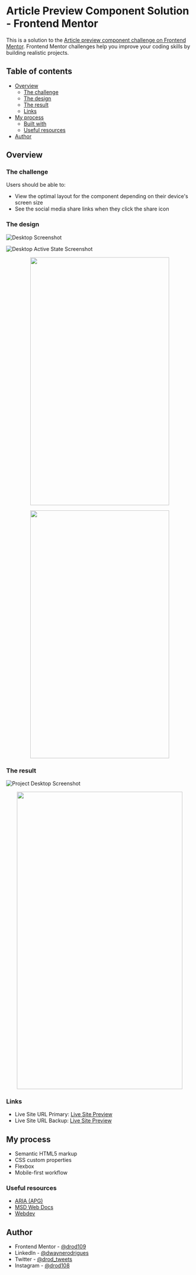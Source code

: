 # Article Preview Component Solution - Frontend Mentor

This is a solution to the [Article preview component challenge on Frontend Mentor](https://www.frontendmentor.io/challenges/article-preview-component-dYBN_pYFT). Frontend Mentor challenges help you improve your coding skills by building realistic projects.

## Table of contents

- [Overview](#overview)
  - [The challenge](#the-challenge)
  - [The design](#the-design)
  - [The result](#the-result)
  - [Links](#links)
- [My process](#my-process)
  - [Built with](#built-with)
  - [Useful resources](#useful-resources)
- [Author](#author)

## Overview

### The challenge

Users should be able to:

- View the optimal layout for the component depending on their device's screen size
- See the social media share links when they click the share icon

### The design

![Desktop Screenshot](https://i.postimg.cc/gkqKsMT8/desktop-design.jpg)

![Desktop Active State Screenshot](https://i.postimg.cc/m2GwQx8T/desktop-active-state.jpg)

 <p align="center">
  <img width="375" height="667" src="https://i.postimg.cc/KcTfkc79/mobile-design.jpg">
</p>

 <p align="center">
  <img width="375" height="667" src="https://i.postimg.cc/5y8SZpNc/mobile-active-state.jpg">
</p>

### The result

![Project Desktop Screenshot](https://i.postimg.cc/VLD79fvX/Screenshot-2024-02-01-132007.png)

 <p align="center">
  <img width="447" height="800" src="https://i.postimg.cc/bNzC2Dyz/Screenshot-2024-02-01-132201.png">
</p>

### Links

- Live Site URL Primary: [Live Site Preview](https://drod109.github.io/article-preview-component/)
- Live Site URL Backup: [Live Site Preview](https://codepen.io/drodrigues/full/)

## My process

- Semantic HTML5 markup
- CSS custom properties
- Flexbox
- Mobile-first workflow

### Useful resources

- [ARIA (APG)](https://www.w3.org/WAI/ARIA/)
- [MSD Web Docs](https://developer.mozilla.org/)
- [Webdev](https://web.dev/)

## Author

- Frontend Mentor - [@drod109](https://www.frontendmentor.io/profile/drod109)
- LinkedIn - [@dwaynerodrigues](https://www.linkedin.com/in/dwaynerodrigues/)
- Twitter - [@drod_tweets](https://www.twitter.com/drod_tweets)
- Instagram - [@drod108](https://www.instagram.com/drod108/)
